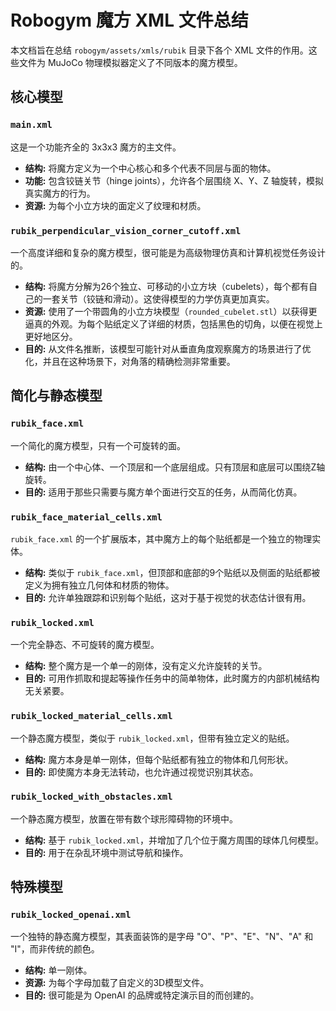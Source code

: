 # Robogym 魔方 XML 文件总结

本文档旨在总结 `robogym/assets/xmls/rubik` 目录下各个 XML 文件的作用。这些文件为 MuJoCo 物理模拟器定义了不同版本的魔方模型。

## 核心模型

### `main.xml`

这是一个功能齐全的 3x3x3 魔方的主文件。

*   **结构:** 将魔方定义为一个中心核心和多个代表不同层与面的物体。
*   **功能:** 包含铰链关节（hinge joints），允许各个层围绕 X、Y、Z 轴旋转，模拟真实魔方的行为。
*   **资源:** 为每个小立方块的面定义了纹理和材质。

### `rubik_perpendicular_vision_corner_cutoff.xml`

一个高度详细和复杂的魔方模型，很可能是为高级物理仿真和计算机视觉任务设计的。

*   **结构:** 将魔方分解为26个独立、可移动的小立方块（cubelets），每个都有自己的一套关节（铰链和滑动）。这使得模型的力学仿真更加真实。
*   **资源:** 使用了一个带圆角的小立方块模型（`rounded_cubelet.stl`）以获得更逼真的外观。为每个贴纸定义了详细的材质，包括黑色的切角，以便在视觉上更好地区分。
*   **目的:** 从文件名推断，该模型可能针对从垂直角度观察魔方的场景进行了优化，并且在这种场景下，对角落的精确检测非常重要。

## 简化与静态模型

### `rubik_face.xml`

一个简化的魔方模型，只有一个可旋转的面。

*   **结构:** 由一个中心体、一个顶层和一个底层组成。只有顶层和底层可以围绕Z轴旋转。
*   **目的:** 适用于那些只需要与魔方单个面进行交互的任务，从而简化仿真。

### `rubik_face_material_cells.xml`

`rubik_face.xml` 的一个扩展版本，其中魔方上的每个贴纸都是一个独立的物理实体。

*   **结构:** 类似于 `rubik_face.xml`，但顶部和底部的9个贴纸以及侧面的贴纸都被定义为拥有独立几何体和材质的物体。
*   **目的:** 允许单独跟踪和识别每个贴纸，这对于基于视觉的状态估计很有用。

### `rubik_locked.xml`

一个完全静态、不可旋转的魔方模型。

*   **结构:** 整个魔方是一个单一的刚体，没有定义允许旋转的关节。
*   **目的:** 可用作抓取和提起等操作任务中的简单物体，此时魔方的内部机械结构无关紧要。

### `rubik_locked_material_cells.xml`

一个静态魔方模型，类似于 `rubik_locked.xml`，但带有独立定义的贴纸。

*   **结构:** 魔方本身是单一刚体，但每个贴纸都有独立的物体和几何形状。
*   **目的:** 即使魔方本身无法转动，也允许通过视觉识别其状态。

### `rubik_locked_with_obstacles.xml`

一个静态魔方模型，放置在带有数个球形障碍物的环境中。

*   **结构:** 基于 `rubik_locked.xml`，并增加了几个位于魔方周围的球体几何模型。
*   **目的:** 用于在杂乱环境中测试导航和操作。

## 特殊模型

### `rubik_locked_openai.xml`

一个独特的静态魔方模型，其表面装饰的是字母 "O"、"P"、"E"、"N"、"A" 和 "I"，而非传统的颜色。

*   **结构:** 单一刚体。
*   **资源:** 为每个字母加载了自定义的3D模型文件。
*   **目的:** 很可能是为 OpenAI 的品牌或特定演示目的而创建的。